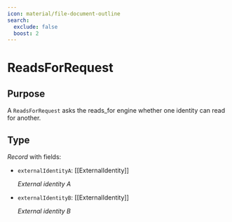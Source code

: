 ```yaml
---
icon: material/file-document-outline
search:
  exclude: false
  boost: 2
---
```


# ReadsForRequest

## Purpose

<!-- --8<-- [start:purpose] -->
A `ReadsForRequest` asks the reads_for engine whether one identity can read for another.
<!-- --8<-- [end:purpose] -->

## Type

<!-- --8<-- [start:type] -->
<div class="type" markdown>

*Record* with fields:

- `externalIdentityA`: [[ExternalIdentity]]

  *External identity A*

- `externalIdentityB`: [[ExternalIdentity]]

  *External identity B*
</div>
<!-- --8<-- [end:type] -->
